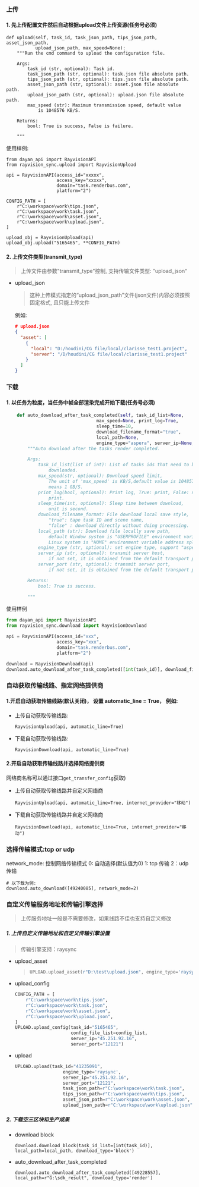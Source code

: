 ### 上传

#### 1. 先上传配置文件然后自动根据upload文件上传资源(任务号必须)

```
def upload(self, task_id, task_json_path, tips_json_path, asset_json_path,
           upload_json_path, max_speed=None):
    """Run the cmd command to upload the configuration file.

    Args:
        task_id (str, optional): Task id.
        task_json_path (str, optional): task.json file absolute path.
        tips_json_path (str, optional): tips.json file absolute path.
        asset_json_path (str, optional): asset.json file absolute path.
        upload_json_path (str, optional): upload.json file absolute path.
        max_speed (str): Maximum transmission speed, default value
            is 1048576 KB/S.

    Returns:
        bool: True is success, False is failure.

    """
```

使用样例:

```
from dayan_api import RayvisionAPI
from rayvision_sync.upload import RayvisionUpload

api = RayvisionAPI(access_id="xxxxx",
                   access_key="xxxxx",
                   domain="task.renderbus.com",
                   platform="2")

CONFIG_PATH = [
    r"C:\workspace\work\tips.json",
    r"C:\workspace\work\task.json",
    r"C:\workspace\work\asset.json",
    r"C:\workspace\work\upload.json",
]

upload_obj = RayvisionUpload(api)
upload_obj.upload("5165465", **CONFIG_PATH)
```


#### 2. 上传文件类型(transmit_type)

> 上传文件由参数"transmit_type"控制, 支持传输文件类型: ”upload_json“

- upload_json

  > 这种上传模式指定的“upload_json_path”文件(json文件)内容必须按照固定格式, 且只能上传文件

  例如:

  ```upload.json
  # upload.json
  {
    "asset": [
      {
        "local": "D:/houdini/CG file/local/clarisse_test1.project", 
        "server": "/D/houdini/CG file/local/clarisse_test1.project"
      }
    ]
  }
  ```

### 下载

#### 1. 以任务为粒度，当任务中帧全部渲染完成开始下载(任务号必须)

```python
    def auto_download_after_task_completed(self, task_id_list=None,
                                  max_speed=None, print_log=True,
                                  sleep_time=10,
                                  download_filename_format="true",
                                  local_path=None,
                                  engine_type="aspera", server_ip=None, server_port=None):
        """Auto download after the tasks render completed.

        Args:
            task_id_list(list of int): List of tasks ids that need to be
                downloaded.
            max_speed(str, optional): Download speed limit,
                The unit of 'max_speed' is KB/S,default value is 1048576 KB/S,
                means 1 GB/S.
            print_log(bool, optional): Print log, True: print, False: not
                print.
            sleep_time(int, optional): Sleep time between download,
                unit is second.
            download_filename_format: File download local save style,
                "true": tape task ID and scene name,
                "false" : download directly without doing processing.
            local_path (str): Download file locally save path,
                default Window system is "USERPROFILE" environment variable address splicing "renderfarm_sdk",
                Linux system is "HOME" environment variable address splicing "renderfarm_sdk".
            engine_type (str, optional): set engine type, support "aspera" and "raysync", Default "aspera".
            server_ip (str, optional): transmit server host,
                if not set, it is obtained from the default transport profile.
            server_port (str, optional): transmit server port,
                if not set, it is obtained from the default transport profile.

        Returns:
            bool: True is success.

        """
```

使用样例

```python
from dayan_api import RayvisionAPI
from rayvision_sync.download import RayvisionDownload

api = RayvisionAPI(access_id="xxx",
                   access_key="xxx",
                   domain="task.renderbus.com",
                   platform="2")

download = RayvisionDownload(api)
download.auto_download_after_task_completed([int(task_id)], download_filename_format="false",local_path=r"G:\sdk_result", download_type='render')
```


### 自动获取传输线路、指定网络提供商

#### 1.开启自动获取传输线路(默认关闭)， 设置 automatic_line = True， 例如:

- 上传自动获取传输线路:

  `RayvisionUpload(api, automatic_line=True)`

- 下载自动获取传输线路:

  `RayvisionDownload(api, automatic_line=True)`

#### 2.开启自动获取传输线路并选择网络提供商

网络商名称可以通过接口`get_transfer_config`获取)

- 上传自动获取传输线路并自定义网络商

  `RayvisionUpload(api, automatic_line=True, internet_provider="移动")`

- 下载自动获取传输线路并自定义网络商

  `RayvisionDownload(api, automatic_line=True, internet_provider="移动")`

### 选择传输模式:tcp or udp

network_mode: 控制网络传输模式
     0: 自动选择(默认值为0)
     1: tcp 传输
     2：udp 传输

```
# 以下载为例:
download.auto_download([49240085], network_mode=2)
```



### 自定义传输服务地址和传输引擎选择

> 上传服务地址一般是不需要修改，如果线路不佳也支持自定义修改

#####    1. 上传自定义传输地址和自定义传输引擎设置

> 传输引擎支持：raysync

- upload_asset

  > ```python
  > UPLOAD.upload_asset(r"D:\test\upload.json", engine_type='raysync', server_ip="45.251.92.16", server_port="12121")
  > ```

- upload_config

  ```python
  CONFIG_PATH = [
      r"C:\workspace\work\tips.json",
      r"C:\workspace\work\task.json",
      r"C:\workspace\work\asset.json",
      r"C:\workspace\work\upload.json",
  ]
  UPLOAD.upload_config(task_id="5165465",
                       config_file_list=config_list,
                       server_ip="45.251.92.16",
                       server_port="12121")
  ```

- upload

  ```python
  UPLOAD.upload(task_id="41235091",
                    engine_type='raysync',
                    server_ip="45.251.92.16",
                    server_port="12121",
                    task_json_path=r"C:\workspace\work\task.json",
                    tips_json_path=r"C:\workspace\work\tips.json",
                    asset_json_path=r"C:\workspace\work\asset.json",
                    upload_json_path=r"C:\workspace\work\upload.json")
  ```

##### 2. 下载空三区块和生产成果

- download block
  ```
  download.download_block(task_id_list=[int(task_id)], local_path=local_path, download_type='block')
  ```


- auto_download_after_task_completed
  ```
  download.auto_download_after_task_completed([49228557], local_path=r"G:\sdk_result", download_type='render')
  ```

  

